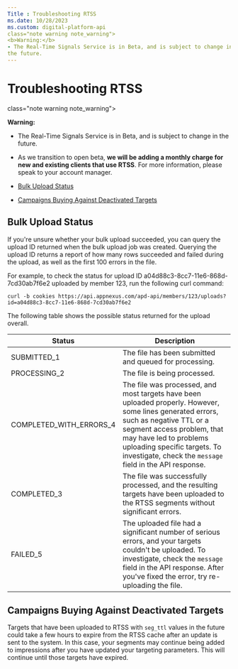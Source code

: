 ```yaml
---
Title : Troubleshooting RTSS
ms.date: 10/28/2023
ms.custom: digital-platform-api
class="note warning note_warning">
<b>Warning:</b>
- The Real-Time Signals Service is in Beta, and is subject to change in
the future.
---
```



# Troubleshooting RTSS





class="note warning note_warning">

<b>Warning:</b>

- The Real-Time Signals Service is in Beta, and is subject to change in
  the future.
- As we transition to open beta, **we will be adding a monthly charge
  for new and existing clients that use RTSS**. For more information,
  please speak to your account manager.





- <a href="#troubleshooting-rtss/section-001" class="xref"
  target="_blank">Bulk Upload Status</a>
- <a href="#troubleshooting-rtss/section-002" class="xref"
  target="_blank">Campaigns Buying Against Deactivated Targets</a>


## Bulk Upload Status

If you're unsure whether your bulk upload succeeded, you can query the
upload ID returned when the bulk upload job was created. Querying the
upload ID returns a report of how many rows succeeded and failed during
the upload, as well as the first 100 errors in the file.

>

For example, to check the status for upload ID
a04d88c3-8cc7-11e6-868d-7cd30ab7f6e2 uploaded by member 123, run the
following curl command:

``` pre
curl -b cookies https://api.appnexus.com/apd-api/members/123/uploads?id=a04d88c3-8cc7-11e6-868d-7cd30ab7f6e2
```





The following table shows the possible status returned for the upload
overall.

<table
id="troubleshooting-rtss__table-fd594be6-c88c-4536-917e-b0612e947acf"
class="table">
<thead class="thead">
<tr class="header row">
<th
id="troubleshooting-rtss__table-fd594be6-c88c-4536-917e-b0612e947acf__entry__1"
class="entry">Status</th>
<th
id="troubleshooting-rtss__table-fd594be6-c88c-4536-917e-b0612e947acf__entry__2"
class="entry">Description</th>
</tr>
</thead>
<tbody class="tbody">
<tr class="odd row">
<td class="entry"
headers="troubleshooting-rtss__table-fd594be6-c88c-4536-917e-b0612e947acf__entry__1">SUBMITTED_1</td>
<td class="entry"
headers="troubleshooting-rtss__table-fd594be6-c88c-4536-917e-b0612e947acf__entry__2">The
file has been submitted and queued for processing.</td>
</tr>
<tr class="even row">
<td class="entry"
headers="troubleshooting-rtss__table-fd594be6-c88c-4536-917e-b0612e947acf__entry__1">PROCESSING_2</td>
<td class="entry"
headers="troubleshooting-rtss__table-fd594be6-c88c-4536-917e-b0612e947acf__entry__2">The
file is being processed.</td>
</tr>
<tr class="odd row">
<td class="entry"
headers="troubleshooting-rtss__table-fd594be6-c88c-4536-917e-b0612e947acf__entry__1">COMPLETED_WITH_ERRORS_4</td>
<td class="entry"
headers="troubleshooting-rtss__table-fd594be6-c88c-4536-917e-b0612e947acf__entry__2">The
file was processed, and most targets have been uploaded properly.
However, some lines generated errors, such as negative TTL or a segment
access problem, that may have led to problems uploading specific
targets. To investigate, check the <code
class="ph codeph">message</code> field in the API response.</td>
</tr>
<tr class="even row">
<td class="entry"
headers="troubleshooting-rtss__table-fd594be6-c88c-4536-917e-b0612e947acf__entry__1">COMPLETED_3</td>
<td class="entry"
headers="troubleshooting-rtss__table-fd594be6-c88c-4536-917e-b0612e947acf__entry__2">The
file was successfully processed, and the resulting targets have been
uploaded to the RTSS segments without significant errors.</td>
</tr>
<tr class="odd row">
<td class="entry"
headers="troubleshooting-rtss__table-fd594be6-c88c-4536-917e-b0612e947acf__entry__1">FAILED_5</td>
<td class="entry"
headers="troubleshooting-rtss__table-fd594be6-c88c-4536-917e-b0612e947acf__entry__2">The
uploaded file had a significant number of serious errors, and your
targets couldn't be uploaded. To investigate, check the <code
class="ph codeph">message</code> field in the API response. After you've
fixed the error, try re-uploading the file.</td>
</tr>
</tbody>
</table>


## Campaigns Buying Against Deactivated Targets

Targets that have been uploaded to RTSS with `seg_ttl` values in the
future could take a few hours to expire from the RTSS cache after an
update is sent to the system. In this case, your segments may continue
being added to impressions after you have updated your targeting
parameters. This will continue until those targets have expired.






